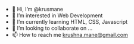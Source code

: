 - 👋 Hi, I’m @krusmane
- 👀 I’m interested in Web Development 
- 🌱 I’m currently learning HTML, CSS, Javascript 
- 💞️ I’m looking to collaborate on ...
- 📫 How to reach me krushna.mane@gmail.com

<!---
krusmane/krusmane is a ✨ special ✨ repository because its `README.md` (this file) appears on your GitHub profile.
You can click the Preview link to take a look at your changes.
--->

